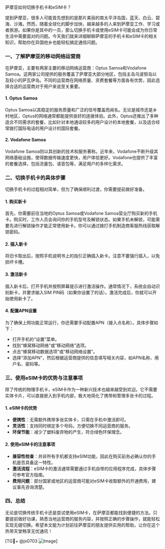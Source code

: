 萨摩亚如何切换手机卡和eSIM卡？

提到萨摩亚，很多人可能首先想到的是那片美丽的南太平洋岛国，蓝天、白云、碧海、沙滩。然而，随着全球化的脚步加快，越来越多的人来到萨摩亚工作、学习或者旅游。如果你是其中的一员，那么切换手机卡或使用eSIM卡可能会成为你日常生活中需要面对的问题。今天我们就来详细聊聊萨摩亚的手机卡和eSIM卡的相关知识，帮助你在异国他乡也能轻松搞定通信问题。

### 一、了解萨摩亚的移动网络运营商

在萨摩亚，主要有两家主要的移动网络运营商：Optus Samoa和Vodafone Samoa。这两家公司提供的服务覆盖了萨摩亚大部分地区，包括主岛乌波努岛以及较小的萨瓦伊岛。不同的运营商在网络质量、资费套餐等方面各有优势，因此选择合适的运营商对于用户来说至关重要。

#### 1. Optus Samoa
Optus Samoa以其稳定的服务质量和广泛的信号覆盖而闻名。无论是城市还是乡村地区，Optus的网络通常都能提供良好的连接体验。此外，Optus还推出了多种适合不同需求的套餐，比如针对本地通话较多的用户设计的本地套餐，以及适合经常拨打国际电话的用户设计的国际套餐。

#### 2. Vodafone Samoa
Vodafone Samoa则以其创新的技术和服务著称。近年来，Vodafone不断升级其网络基础设施，使得数据传输速度更快，用户体验更好。Vodafone也提供了丰富的套餐选择，包括流量包、语音包等，满足用户的多样化需求。

### 二、切换手机卡的具体步骤

切换手机卡的过程相对简单，但为了确保顺利过渡，你需要提前做好准备。

#### 1. 购买新卡
首先，你需要前往当地的Optus Samoa或Vodafone Samoa营业厅购买新的手机卡。购买时，工作人员会询问你的手机型号及解锁状态。如果手机未解锁，可能需要先进行解锁操作才能正常使用新卡。你可以通过拨打手机制造商客服热线获取解锁密码。

#### 2. 插入新卡
将旧卡取出后，按照手机说明书上的指引正确插入新卡。注意不要强行插入，以免损坏卡槽。

#### 3. 激活新卡
插入新卡后，打开手机并按照屏幕提示进行激活操作。通常情况下，系统会自动识别新卡，并要求输入SIM PIN码（如果你设置了的话）。激活完成后，你就可以开始使用新卡了。

#### 4. 配置APN设置
为了确保上网功能正常运行，你还需要手动配置APN（接入点名称）。具体步骤如下：
- 打开手机的“设置”菜单。
- 找到“蜂窝移动网络”或“移动网络”选项。
- 点击“蜂窝移动数据选项”或“移动网络设置”。
- 选择“添加APN”，然后根据运营商提供的信息填写相关内容，如APN名称、用户名、密码等。

### 三、使用eSIM卡的优势与注意事项

除了传统的物理手机卡，eSIM卡作为一种新兴技术也越来越受到欢迎。它不需要实体卡片，可以直接嵌入到手机内部，极大地简化了携带和管理多张卡的过程。

#### 1. eSIM卡的优势
- **便携性**：无需额外携带多张实体卡，只需在手机中激活即可。
- **灵活性**：支持同时绑定多个号码，方便切换不同运营商的服务。
- **环保节能**：减少了塑料废弃物的产生，符合绿色环保理念。

#### 2. 使用eSIM卡的注意事项
- **兼容性检查**：并非所有手机都支持eSIM功能，因此在购买前务必确认你的手机是否具备这一特性。
- **激活流程**：eSIM卡的激活通常需要通过手机自带的应用程序完成，具体步骤可参考官方指南。
- **费用问题**：部分国家或地区的运营商可能对eSIM卡收取额外的开通费用，建议事先咨询清楚。

### 四、总结

无论是切换传统手机卡还是尝试使用eSIM卡，在萨摩亚都能找到便捷的方法。只要提前做好功课，熟悉当地运营商的服务内容，并按照正确的步骤操作，就能轻松实现无缝切换。希望本文能为计划前往萨摩亚的朋友提供实用的帮助，让你在这个热带天堂畅享无忧通讯！

[TG💪+ @jx0703 ![Image](https://github.com/user-attachments/assets/dbca1d08-cadb-493c-b0ec-ad6f7a83f270)]